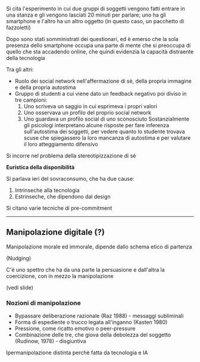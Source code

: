 Si cita l'esperimento in cui due gruppi di soggetti vengono fatti entrare in una stanza e gli vengono lasciati 20 minuti per parlare; uno ha gli smartphone e l'altro ha un altro oggetto (in questo caso, un pacchetto di fazzoletti)

Dopo sono stati somministrati dei questionari, ed è emerso che la sola presenza dello smartphone occupa una parte di mente che si preoccupa di quello che sta accadendo online, che quindi evidenzia la capacità distraente della tecnologia

Tra gli altri:
* Ruolo dei social network nell'affermazione di sè, della propria immagine e della propria autostima
* Gruppo di studenti a cui viene dato un feedback negativo poi diviso in tre campioni:
	1. Uno scriveva un saggio in cui esprimeva i propri valori
	2. Uno osservava un profilo del proprio social network
	3. Uno guardava un profilo social di uno sconosciuto
	Sostanzialmente gli psicologi interpretano alcune risposte per fare inferenza sull'autostima dei soggetti, per vedere quanto lo studente trovava scuse che spiegassero la loro mancanza di autostima e per valutare il loro atteggiamento difensivo

Si incorre nel problema della stereotipizzazione di sé

**Euristica della disponibilità** 

Si parlava ieri del sovraconsumo, che ha due cause:
1. Intrinseche alla tecnologia
2. Estrinseche, che dipendono dal design

Si citano varie tecniche di pre-commitment

----------
## Manipolazione digitale (?)

Manipolazione morale ed immorale, dipende dallo schema etico di partenza

(Nudging)

C'è uno spettro che ha da una parte la persuasione e dall'altra la coercizione, con in mezzo la manipolazione

(vedi slide)

### Nozioni di manipolazione
* Bypassare deliberazione razionale (Raz 1988) - messaggi subliminali
* Forma di espediente o trucco legata all'inganno (Kasten 1980)
* Pressione, come ricatto emotivo o peer-pressure
* Combinazione delle tre, che giova della debolezza del soggetto (Rudinow, 1978) - disgiuntiva

Ipermanipolazione distinta perchè fatta da tecnologia e IA